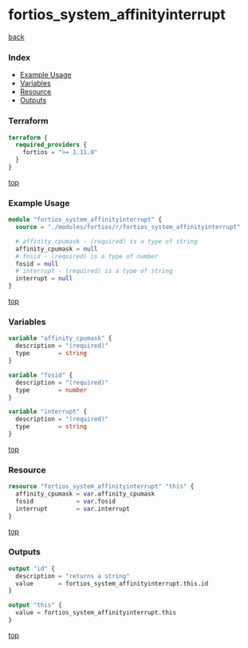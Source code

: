 # fortios_system_affinityinterrupt

[back](../fortios.md)

### Index

- [Example Usage](#example-usage)
- [Variables](#variables)
- [Resource](#resource)
- [Outputs](#outputs)

### Terraform

```terraform
terraform {
  required_providers {
    fortios = ">= 1.11.0"
  }
}
```

[top](#index)

### Example Usage

```terraform
module "fortios_system_affinityinterrupt" {
  source = "./modules/fortios/r/fortios_system_affinityinterrupt"

  # affinity_cpumask - (required) is a type of string
  affinity_cpumask = null
  # fosid - (required) is a type of number
  fosid = null
  # interrupt - (required) is a type of string
  interrupt = null
}
```

[top](#index)

### Variables

```terraform
variable "affinity_cpumask" {
  description = "(required)"
  type        = string
}

variable "fosid" {
  description = "(required)"
  type        = number
}

variable "interrupt" {
  description = "(required)"
  type        = string
}
```

[top](#index)

### Resource

```terraform
resource "fortios_system_affinityinterrupt" "this" {
  affinity_cpumask = var.affinity_cpumask
  fosid            = var.fosid
  interrupt        = var.interrupt
}
```

[top](#index)

### Outputs

```terraform
output "id" {
  description = "returns a string"
  value       = fortios_system_affinityinterrupt.this.id
}

output "this" {
  value = fortios_system_affinityinterrupt.this
}
```

[top](#index)
